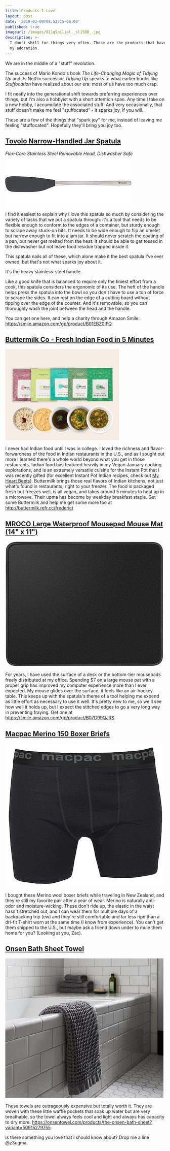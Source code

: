 ```yaml
---
title: Products I Love
layout: post
date: '2019-03-09T08:52:15-06:00'
published: true
imageurl: /images/611q9pilial._sl1500_.jpg
description: >-
  I don't shill for things very often. These are the products that have earned
  my adoration.
---
```

We are in the middle of a "stuff" revolution.

The success of Mario Kondo's book _The Life-Changing Magic of Tidying Up_ and its Netflix successor _Tidying Up_ speaks to what earlier books like _Stuffocation_ have realized about our era: most of us have too much crap.

I fit neatly into the generational shift towards preferring experiences over things, but I'm also a hobbyist with a short attention span. Any time I take on a new hobby, I accumulate the associated stuff. And very occasionally, that stuff doesn't make me feel "stuffocated" - it sparks joy, if you will.

These are a few of the things that "spark joy" for me, instead of leaving me feeling "stuffocated". Hopefully they'll bring you joy too.

## [Tovolo Narrow-Handled Jar Spatula](https://smile.amazon.com/gp/product/B01EBZ0IFQ)

_Flex-Core Stainless Steel Removable Head, Dishwasher Safe_

![Tovolo Spatula](/images/611q9pilial._sl1500_.jpg)

I find it easiest to explain why I love this spatula so much by considering the variety of tasks that we put a spatula through: it's a tool that needs to be flexible enough to conform to the edges of a container, but sturdy enough to scrape away stuck-on bits. It needs to be wide enough to flip an omelet but narrow enough to fit into a jam jar. It should never scratch the coating of a pan, but never get melted from the heat. It should be able to get tossed in the dishwasher but not leave food residue trapped inside it.

This spatula nails all of these, which alone make it the best spatula I've ever owned, but that's not what sparks joy about it. 

It's the heavy stainless-steel handle.

Like a good knife that is balanced to require only the tiniest effort from a cook, this spatula considers the ergonomic of its use. The heft of the handle helps press the spatula into the bowl so you don't have to use a ton of force to scrape the sides. It can rest on the edge of a cutting board without tipping over the edge of the counter. And it's removable, so you can thoroughly wash the joint between the head and the handle. 

You can get one here, and help a charity through Amazon Smile:
<https://smile.amazon.com/gp/product/B01EBZ0IFQ>

## [Buttermilk Co - Fresh Indian Food in 5 Minutes](http://buttermilk.refr.cc/frederict)

![Buttermilk Co Food](/images/lovespicy_360x.png)

I never had Indian food until I was in college. I loved the richness and flavor-forwardness of the food in Indian restaurants in the U.S., and as I sought out more I learned there's a whole world beyond what you get in those restaurants. Indian food has featured heavily in my Vegan January cooking explorations, and is an extremely versatile cuisine for the Instant Pot that I was recently gifted (for excellent Instant Pot Indian recipes, check out [My Heart Beets](https://myheartbeets.com/tag/instant-pot/)). Buttermilk brings those real flavors of Indian kitchens, not just what's found in restaurants, right to your freezer. The food is packaged fresh but freezes well, is all vegan, and takes around 5 minutes to heat up in a microwave. Their upma has become by weekday breakfast staple. 
Get some Buttermilk and help me get some more too at <http://buttermilk.refr.cc/frederict>

## [MROCO Large Waterproof Mousepad Mouse Mat (14" x 11")](https://smile.amazon.com/gp/product/B07D99QJRS)

![Mouse mat](/images/mousemat.png)

For years, I have used the surface of a desk or the bottom-tier mousepads freely distributed at my office. Spending $7 on a large mouse pat with a proper grip has improved my computer experience more than I ever expected. My mouse glides over the surface, it feels like an air-hockey table. This keeps up with the spatula's theme of a tool helping me expend as little effort as necessary to use it well. It's pretty new to me, so we'll see how well it holds up, but I expect the stitched edges to go a very long way in preventing fraying. Get one at <https://smile.amazon.com/gp/product/B07D99QJRS>.

## [Macpac Merino 150 Boxer Briefs](https://www.macpac.co.nz/clearance/mens/macpac-merino-150-boxers-mens/113508-CLEARANCE.html)

![Macpac boxers](/images/macpac_boxers.png)

I bought these Merino wool boxer briefs while traveling in New Zealand, and they're still my favorite pair after a year of wear. Merino is naturally anti-odor and moisture-wicking. These don't ride up, the elastic in the waist hasn't stretched out, and I can wear them for multiple days of a backpacking trip (ew) and they're still comfortable and far less ripe than a dri-fit T-shirt worn at the same time (I know from experience). You can't get them shipped to the U.S., but maybe ask a friend down under to mule them home for you? (Looking at you, Zac).

## [Onsen Bath Sheet Towel](https://onsentowel.com/products/the-onsen-bath-sheet?variant=50915279755)

![Onsen bath towel](/images/onsen_towels.png)

These towels are outrageously expensive but totally worth it. They are woven with these little waffle pockets that soak up water but are very breathable, so the towel always feels cool and light and always has capacity to dry more. <https://onsentowel.com/products/the-onsen-bath-sheet?variant=50915279755>

Is there something you love that I should know about? Drop me a line @z3ugma.

